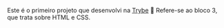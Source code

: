 Este é o primeiro projeto que desenvolvi na [Trybe](https://www.betrybe.com/) :rocket:
Refere-se ao bloco 3, que trata sobre HTML e CSS.
